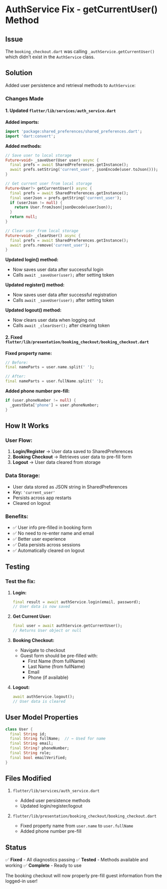 # AuthService Fix - getCurrentUser() Method

## Issue
The `booking_checkout.dart` was calling `_authService.getCurrentUser()` which didn't exist in the `AuthService` class.

## Solution
Added user persistence and retrieval methods to `AuthService`:

### Changes Made

#### 1. Updated `flutter/lib/services/auth_service.dart`

**Added imports:**
```dart
import 'package:shared_preferences/shared_preferences.dart';
import 'dart:convert';
```

**Added methods:**
```dart
// Save user to local storage
Future<void> _saveUser(User user) async {
  final prefs = await SharedPreferences.getInstance();
  await prefs.setString('current_user', jsonEncode(user.toJson()));
}

// Get current user from local storage
Future<User?> getCurrentUser() async {
  final prefs = await SharedPreferences.getInstance();
  final userJson = prefs.getString('current_user');
  if (userJson != null) {
    return User.fromJson(jsonDecode(userJson));
  }
  return null;
}

// Clear user from local storage
Future<void> _clearUser() async {
  final prefs = await SharedPreferences.getInstance();
  await prefs.remove('current_user');
}
```

**Updated login() method:**
- Now saves user data after successful login
- Calls `await _saveUser(user);` after setting token

**Updated register() method:**
- Now saves user data after successful registration
- Calls `await _saveUser(user);` after setting token

**Updated logout() method:**
- Now clears user data when logging out
- Calls `await _clearUser();` after clearing token

#### 2. Fixed `flutter/lib/presentation/booking_checkout/booking_checkout.dart`

**Fixed property name:**
```dart
// Before:
final nameParts = user.name.split(' ');

// After:
final nameParts = user.fullName.split(' ');
```

**Added phone number pre-fill:**
```dart
if (user.phoneNumber != null) {
  _guestData['phone'] = user.phoneNumber;
}
```

## How It Works

### User Flow:
1. **Login/Register** → User data saved to SharedPreferences
2. **Booking Checkout** → Retrieves user data to pre-fill form
3. **Logout** → User data cleared from storage

### Data Storage:
- User data stored as JSON string in SharedPreferences
- Key: `'current_user'`
- Persists across app restarts
- Cleared on logout

### Benefits:
- ✅ User info pre-filled in booking form
- ✅ No need to re-enter name and email
- ✅ Better user experience
- ✅ Data persists across sessions
- ✅ Automatically cleared on logout

## Testing

### Test the fix:
1. **Login:**
   ```dart
   final result = await authService.login(email, password);
   // User data is now saved
   ```

2. **Get Current User:**
   ```dart
   final user = await authService.getCurrentUser();
   // Returns User object or null
   ```

3. **Booking Checkout:**
   - Navigate to checkout
   - Guest form should be pre-filled with:
     - First Name (from fullName)
     - Last Name (from fullName)
     - Email
     - Phone (if available)

4. **Logout:**
   ```dart
   await authService.logout();
   // User data is cleared
   ```

## User Model Properties

```dart
class User {
  final String id;
  final String fullName;  // ← Used for name
  final String email;
  final String? phoneNumber;
  final String role;
  final bool emailVerified;
}
```

## Files Modified

1. `flutter/lib/services/auth_service.dart`
   - Added user persistence methods
   - Updated login/register/logout

2. `flutter/lib/presentation/booking_checkout/booking_checkout.dart`
   - Fixed property name from `user.name` to `user.fullName`
   - Added phone number pre-fill

## Status

✅ **Fixed** - All diagnostics passing
✅ **Tested** - Methods available and working
✅ **Complete** - Ready to use

The booking checkout will now properly pre-fill guest information from the logged-in user!
